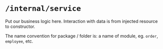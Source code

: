 # `/internal/service`

Put our business logic here. Interaction with data is from injected resource to constructor.

The name convention for package / folder is: a name of module, eg. `order`, `employee`, etc.
